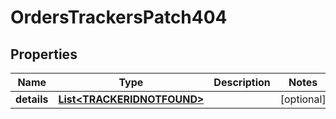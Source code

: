 

# OrdersTrackersPatch404


## Properties

| Name | Type | Description | Notes |
|------------ | ------------- | ------------- | -------------|
|**details** | [**List&lt;TRACKERIDNOTFOUND&gt;**](TRACKERIDNOTFOUND.md) |  |  [optional] |



